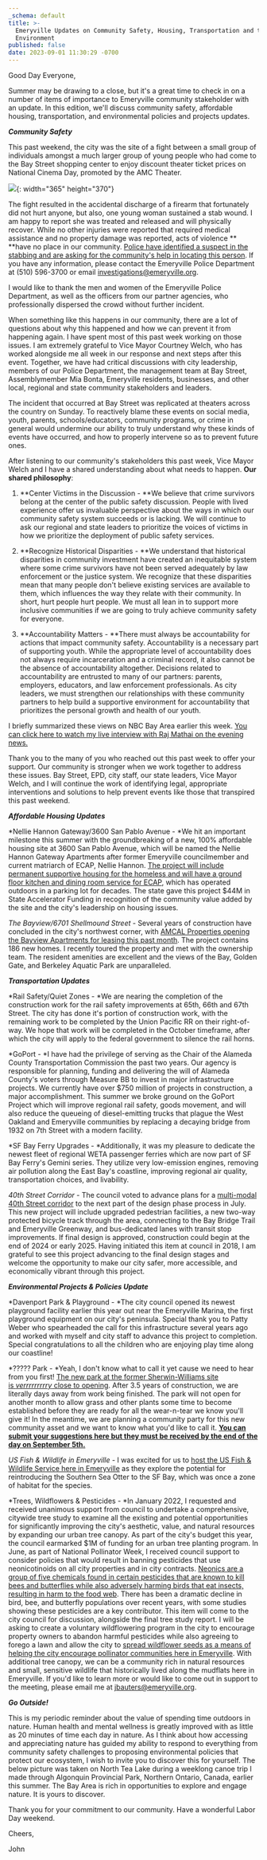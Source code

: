 ```yaml
---
_schema: default
title: >-
  Emeryville Updates on Community Safety, Housing, Transportation and the
  Environment
published: false
date: 2023-09-01 11:30:29 -0700
---
```

Good Day Everyone,

Summer may be drawing to a close, but it's a great time to check in on a number of items of importance to Emeryville community stakeholder with an update. In this edition, we'll discuss community safety, affordable housing, transportation, and environmental policies and projects updates.

***Community Safety***

This past weekend, the city was the site of a fight between a small group of individuals amongst a much larger group of young people who had come to the Bay Street shopping center to enjoy discount theater ticket prices on National Cinema Day, promoted by the AMC Theater.

![](/img/amc-1.jpeg){: width="365" height="370"}

The fight resulted in the accidental discharge of a firearm that fortunately did not hurt anyone, but also, one young woman sustained a stab wound. I am happy to report she was treated and released and will physically recover. While no other injuries were reported that required medical assistance and no property damage was reported, acts of violence **​​**have no place in our community.&nbsp;[Police have identified a suspect in the stabbing and are asking for the community's help in locating this person](https://nixle.us/EPHAZ?_ga=2.225992922.1367269448.1693423322-1300592989.1690217964). If you have any information, please contact the Emeryville Police Department at (510) 596-3700 or email [investigations@emeryville.org](mailto:investigations@emeryville.org).

I would like to thank the men and women of the Emeryville Police Department, as well as the officers from our partner agencies, who professionally dispersed the crowd without further incident.&nbsp;

When something like this happens in our community, there are a lot of questions about why this happened and how we can prevent it from happening again. I have spent most of this past week working on those issues. I am extremely grateful to Vice Mayor Courtney Welch, who has worked alongside me all week in our response and next steps after this event. Together, we have had critical discussions with city leadership, members of our Police Department, the management team at Bay Street, Assemblymember Mia Bonta, Emeryville residents, businesses, and other local, regional and state community stakeholders and leaders.

The incident that occurred at Bay Street was replicated at theaters across the country on Sunday. To reactively blame these events on social media, youth, parents, schools/educators, community programs, or crime in general would undermine our ability to truly understand why these kinds of events have occurred, and how to properly intervene so as to prevent future ones.

After listening to our community's stakeholders this past week, Vice Mayor Welch and I have a shared understanding about what needs to happen. **Our shared philosophy**\:

1) **Center Victims in the Discussion -&nbsp;**We believe that crime survivors belong at the center of the public safety discussion. People with lived experience offer us invaluable perspective about the ways in which our community safety system succeeds or is lacking. We will continue to ask our regional and state leaders to prioritize the voices of victims in how we prioritize the deployment of public safety services.

2) **Recognize Historical Disparities -&nbsp;**We understand that historical disparities in community investment have created an inequitable system where some crime survivors have not been served adequately by law enforcement or the justice system. We recognize that these disparities mean that many people don't believe existing services are available to them, which influences the way they relate with their community. In short, hurt people hurt people. We must all lean in to support more inclusive communities if we are going to truly achieve community safety for everyone.

3) **Accountability Matters -&nbsp;**There must always be accountability for actions that impact community safety. Accountability is a necessary part of supporting youth. While the appropriate level of accountability does not always require incarceration and a criminal record, it also cannot be the absence of accountability altogether. Decisions related to accountability are entrusted to many of our partners: parents, employers, educators, and law enforcement professionals. As city leaders, we must strengthen our relationships with these community partners to help build a supportive environment for accountability that prioritizes the personal growth and health of our youth.

I briefly summarized these views on NBC Bay Area earlier this week. [You can click here to watch my live interview with Raj Mathai on the evening news.](https://www.nbcbayarea.com/news/local/meryville-mayor-talks-mall-brawl-investigation/3305847/)

Thank you to the many of you who reached out this past week to offer your support. Our community is stronger when we work together to address these issues. Bay Street, EPD, city staff, our state leaders, Vice Mayor Welch, and I will continue the work of identifying legal, appropriate interventions and solutions to help prevent events like those that transpired this past weekend.

***Affordable Housing Updates***

*Nellie Hannon Gateway/3600 San Pablo Avenue -&nbsp;*We hit an important milestone this summer with the groundbreaking of a new, 100% affordable housing site at 3600 San Pablo Avenue, which will be named the Nellie Hannon Gateway Apartments after former Emeryville councilmember and current matriarch of ECAP, Nellie Hannon. [The project will include permanent supportive housing for the homeless and will have a ground floor kitchen and dining room service for ECAP](https://rcdhousing.org/nellie-hannon-gateway/), which has operated outdoors in a parking lot for decades. The state gave this project $44M in State Accelerator Funding in recognition of the community value added by the site and the city's leadership on housing issues.



*The Bayview/6701 Shellmound Street*&nbsp;- Several years of construction have concluded in the city's northwest corner, with [AMCAL Properties opening the Bayview Apartments for leasing this past month](https://bayviewemeryville.com/). The project contains 186 new homes. I recently toured the property and met with the ownership team. The resident amenities are excellent and the views of the Bay, Golden Gate, and Berkeley Aquatic Park are unparalleled.



***Transportation Updates***

*Rail Safety/Quiet Zones -&nbsp;*We are nearing the completion of the construction work for the rail safety improvements at 65th, 66th and 67th Street. The city has done it's portion of construction work, with the remaining work to be completed by the Union Pacific RR on their right-of-way. We hope that work will be completed in the October timeframe, after which the city will apply to the federal government to silence the rail horns.

*GoPort -&nbsp;*I have had the privilege of serving as the Chair of the Alameda County Transportation Commission the past two years. Our agency is responsible for planning, funding and delivering the will of Alameda County's voters through Measure BB to invest in major infrastructure projects. We currently have over $750 million of projects in construction, a major accomplishment. This summer we broke ground on the GoPort Project which will improve regional rail safety, goods movement, and will also reduce the queueing of diesel-emitting trucks that plague the West Oakland and Emeryville communities by replacing a decaying bridge from 1932 on 7th Street with a modern facility.



*SF Bay Ferry Upgrades -&nbsp;*Additionally, it was my pleasure to dedicate the newest fleet of regional WETA passenger ferries which are now part of SF Bay Ferry's Gemini series. They utilize very low-emission engines, removing air pollution along the East Bay's coastline, improving regional air quality, transportation choices, and livability.



*40th Street Corridor*&nbsp;- The council voted to advance plans for a [multi-modal 40th Street corridor](https://www.ci.emeryville.ca.us/1456/40th-Street-Multimodal-Project) to the next part of the design phase process in July. This new project will include upgraded pedestrian facilities, a new two-way protected bicycle track through the area, connecting to the Bay Bridge Trail and Emeryville Greenway, and bus-dedicated lanes with transit stop improvements. If final design is approved, construction could begin at the end of 2024 or early 2025. Having initiated this item at council in 2018, I am grateful to see this project advancing to the final design stages and welcome the opportunity to make our city safer, more accessible, and economically vibrant through this project.

***Environmental Projects & Policies Update***

*Davenport Park & Playground -&nbsp;*The city council opened its newest playground facility earlier this year out near the Emeryville Marina, the first playground equipment on our city's peninsula. Special thank you to Patty Weber who spearheaded the call for this infrastructure several years ago and worked with myself and city staff to advance this project to completion. Special congratulations to all the children who are enjoying play time along our coastline!



*????? Park -&nbsp;*Yeah, I don't know what to call it yet cause we need to hear from you first! [The new park at the former Sherwin-Williams site is&nbsp;*verrrrrrrrry*&nbsp;close to opening](https://www.ci.emeryville.ca.us/1459/Name-That-Park). After 3.5 years of construction, we are literally days away from work being finished. The park will not open for another month to allow grass and other plants some time to become established before they are ready for all the wear-n-tear we know you'll give it! In the meantime, we are planning a community party for this new community asset and we want to know what you'd like to call it. **[You can submit your suggestions here but they must be received by the end of the day on September 5th.](https://www.ci.emeryville.ca.us/forms.aspx?FID=143)**

*US Fish & Wildlife in Emeryville&nbsp;*\- I was excited for us to [host the US Fish & Wildlife Service here in Emeryville](https://www.eastbaytimes.com/2023/06/30/federal-otter-tour-comes-to-east-bay-to-smash-myths-and-seek-repopulation-sites/) as they explore the potential for reintroducing the Southern Sea Otter to the SF Bay, which was once a zone of habitat for the species.

*Trees, Wildflowers & Pesticides -&nbsp;*In January 2022, I requested and received unanimous support from council to undertake a comprehensive, citywide tree study to examine all the existing and potential opportunities for significantly improving the city's aesthetic, value, and natural resources by expanding our urban tree canopy. As part of the city's budget this year, the council earmarked $1M of funding for an urban tree planting program. In June, as part of National Pollinator Week, I received council support to consider policies that would result in banning pesticides that use neonicotinoids on all city properties and in city contracts. [Neonics are a group of five chemicals found in certain pesticides that are known to kill bees and butterflies while also adversely harming birds that eat insects, resulting in harm to the food web](https://www.xerces.org/pesticides/understanding-neonicotinoids). There has been a dramatic decline in bird, bee, and butterfly populations over recent years, with some studies showing these pesticides are a key contributor. This item will come to the city council for discussion, alongside the final tree study report. I will be asking to create a voluntary wildflowering program in the city to encourage property owners to abandon harmful pesticides while also agreeing to forego a lawn and allow the city to [spread wildflower seeds as a means of helping the city encourage pollinator communities here in Emeryville](https://www.parksconservancy.org/gateways-article/beyond-super-bloom-why-wildflowers-are-so-important-bay-area-parks#:~:text=Wildflowers%20support%20ecosystems%20and%20pollinators%20&#40;and%20us!&#41;&amp;text=Wildflowers%20provide%20seeds%2C%20nectar%2C%20pollen,as%20the%20Mission%20blue%20butterfly.). With additional tree canopy, we can be a community rich in natural resources and small, sensitive wildlife that historically lived along the mudflats here in Emeryville. If you'd like to learn more or would like to come out in support to the meeting, please email me at [jbauters@emeryville.org](mailto:jbauters@emeryville.org).



***Go Outside!***

This is my periodic reminder about the value of spending time outdoors in nature. Human health and mental wellness is greatly improved with as little as 20 minutes of time each day in nature. As I think about how accessing and appreciating nature has guided my ability to respond to everything from community safety challenges to proposing environmental policies that protect our ecosystem, I wish to invite you to discover this for yourself. The below picture was taken on North Tea Lake during a weeklong canoe trip I made through Algonquin Provincial Park, Northern Ontario, Canada, earlier this summer. The Bay Area is rich in opportunities to explore and engage nature. It is yours to discover.

Thank you for your commitment to our community. Have a wonderful Labor Day weekend.

Cheers,

John